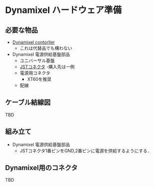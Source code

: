 # Dynamixel ハードウェア準備

## 必要な物品
- [Dynamixel contorller](https://www.besttechnology.co.jp/modules/onlineshop/index.php?fct=photo&p=291)
    - これは代替品でも構わない
- Dynamixel 電源供給基盤部品
    - ユニバーサル基盤
    - [JSTコネクタ](https://e-shop.robotis.co.jp/product.php?id=373)
        -購入先は一例
    - 電源用コネクタ
        - XT60を推奨
    - 配線

## ケーブル結線図

TBD

## 組み立て
- Dynamixel 電源供給基盤部品
    - JSTコネクタ1番ピンをGND,2番ピンに電源を供給するようにする．

## Dynamixel用のコネクタ

TBD

